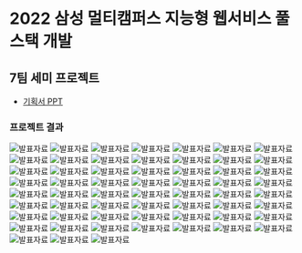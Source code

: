 # 2022 삼성 멀티캠퍼스 지능형 웹서비스 풀스택 개발

<h2>7팀 세미 프로젝트</h2>

- [기획서 PPT](https://github.com/hyeyoung-dev/Project_FITZZA/blob/main/%EB%AC%B8%EC%84%9C/7%ED%8C%80_%EA%B8%B0%ED%9A%8D%EC%84%9C.pdf)

<h3>프로젝트 결과</h3>

![발표자료](https://github.com/hyeyoung-dev/Project_FITZZA/blob/main/%EB%AC%B8%EC%84%9C/img/FITZZA_%EB%B0%9C%ED%91%9C%EC%9E%90%EB%A3%8C%20(0).png)
![발표자료](https://github.com/hyeyoung-dev/Project_FITZZA/blob/main/%EB%AC%B8%EC%84%9C/img/FITZZA_%EB%B0%9C%ED%91%9C%EC%9E%90%EB%A3%8C%20(1).png)
![발표자료](https://github.com/hyeyoung-dev/Project_FITZZA/blob/main/%EB%AC%B8%EC%84%9C/img/FITZZA_%EB%B0%9C%ED%91%9C%EC%9E%90%EB%A3%8C%20(2).png)
![발표자료](https://github.com/hyeyoung-dev/Project_FITZZA/blob/main/%EB%AC%B8%EC%84%9C/img/FITZZA_%EB%B0%9C%ED%91%9C%EC%9E%90%EB%A3%8C%20(3).png)
![발표자료](https://github.com/hyeyoung-dev/Project_FITZZA/blob/main/%EB%AC%B8%EC%84%9C/img/FITZZA_%EB%B0%9C%ED%91%9C%EC%9E%90%EB%A3%8C%20(4).png)
![발표자료](https://github.com/hyeyoung-dev/Project_FITZZA/blob/main/%EB%AC%B8%EC%84%9C/img/FITZZA_%EB%B0%9C%ED%91%9C%EC%9E%90%EB%A3%8C%20(5).png)
![발표자료](https://github.com/hyeyoung-dev/Project_FITZZA/blob/main/%EB%AC%B8%EC%84%9C/img/FITZZA_%EB%B0%9C%ED%91%9C%EC%9E%90%EB%A3%8C%20(6).png)
![발표자료](https://github.com/hyeyoung-dev/Project_FITZZA/blob/main/%EB%AC%B8%EC%84%9C/img/FITZZA_%EB%B0%9C%ED%91%9C%EC%9E%90%EB%A3%8C%20(7).png)
![발표자료](https://github.com/hyeyoung-dev/Project_FITZZA/blob/main/%EB%AC%B8%EC%84%9C/img/FITZZA_%EB%B0%9C%ED%91%9C%EC%9E%90%EB%A3%8C%20(8).png)
![발표자료](https://github.com/hyeyoung-dev/Project_FITZZA/blob/main/%EB%AC%B8%EC%84%9C/img/FITZZA_%EB%B0%9C%ED%91%9C%EC%9E%90%EB%A3%8C%20(9).png)
![발표자료](https://github.com/hyeyoung-dev/Project_FITZZA/blob/main/%EB%AC%B8%EC%84%9C/img/FITZZA_%EB%B0%9C%ED%91%9C%EC%9E%90%EB%A3%8C%20(10).png)
![발표자료](https://github.com/hyeyoung-dev/Project_FITZZA/blob/main/%EB%AC%B8%EC%84%9C/img/FITZZA_%EB%B0%9C%ED%91%9C%EC%9E%90%EB%A3%8C%20(11).png)
![발표자료](https://github.com/hyeyoung-dev/Project_FITZZA/blob/main/%EB%AC%B8%EC%84%9C/img/FITZZA_%EB%B0%9C%ED%91%9C%EC%9E%90%EB%A3%8C%20(12).png)
![발표자료](https://github.com/hyeyoung-dev/Project_FITZZA/blob/main/%EB%AC%B8%EC%84%9C/img/FITZZA_%EB%B0%9C%ED%91%9C%EC%9E%90%EB%A3%8C%20(13).png)
![발표자료](https://github.com/hyeyoung-dev/Project_FITZZA/blob/main/%EB%AC%B8%EC%84%9C/img/FITZZA_%EB%B0%9C%ED%91%9C%EC%9E%90%EB%A3%8C%20(14).png)
![발표자료](https://github.com/hyeyoung-dev/Project_FITZZA/blob/main/%EB%AC%B8%EC%84%9C/img/FITZZA_%EB%B0%9C%ED%91%9C%EC%9E%90%EB%A3%8C%20(15).png)
![발표자료](https://github.com/hyeyoung-dev/Project_FITZZA/blob/main/%EB%AC%B8%EC%84%9C/img/FITZZA_%EB%B0%9C%ED%91%9C%EC%9E%90%EB%A3%8C%20(16).png)
![발표자료](https://github.com/hyeyoung-dev/Project_FITZZA/blob/main/%EB%AC%B8%EC%84%9C/img/FITZZA_%EB%B0%9C%ED%91%9C%EC%9E%90%EB%A3%8C%20(17).png)
![발표자료](https://github.com/hyeyoung-dev/Project_FITZZA/blob/main/%EB%AC%B8%EC%84%9C/img/FITZZA_%EB%B0%9C%ED%91%9C%EC%9E%90%EB%A3%8C%20(18).png)
![발표자료](https://github.com/hyeyoung-dev/Project_FITZZA/blob/main/%EB%AC%B8%EC%84%9C/img/FITZZA_%EB%B0%9C%ED%91%9C%EC%9E%90%EB%A3%8C%20(19).png)
![발표자료](https://github.com/hyeyoung-dev/Project_FITZZA/blob/main/%EB%AC%B8%EC%84%9C/img/FITZZA_%EB%B0%9C%ED%91%9C%EC%9E%90%EB%A3%8C%20(20).png)
![발표자료](https://github.com/hyeyoung-dev/Project_FITZZA/blob/main/%EB%AC%B8%EC%84%9C/img/FITZZA_%EB%B0%9C%ED%91%9C%EC%9E%90%EB%A3%8C%20(21).png)
![발표자료](https://github.com/hyeyoung-dev/Project_FITZZA/blob/main/%EB%AC%B8%EC%84%9C/img/FITZZA_%EB%B0%9C%ED%91%9C%EC%9E%90%EB%A3%8C%20(22).png)
![발표자료](https://github.com/hyeyoung-dev/Project_FITZZA/blob/main/%EB%AC%B8%EC%84%9C/img/FITZZA_%EB%B0%9C%ED%91%9C%EC%9E%90%EB%A3%8C%20(23).png)
![발표자료](https://github.com/hyeyoung-dev/Project_FITZZA/blob/main/%EB%AC%B8%EC%84%9C/img/FITZZA_%EB%B0%9C%ED%91%9C%EC%9E%90%EB%A3%8C%20(24).png)
![발표자료](https://github.com/hyeyoung-dev/Project_FITZZA/blob/main/%EB%AC%B8%EC%84%9C/img/FITZZA_%EB%B0%9C%ED%91%9C%EC%9E%90%EB%A3%8C%20(25).png)
![발표자료](https://github.com/hyeyoung-dev/Project_FITZZA/blob/main/%EB%AC%B8%EC%84%9C/img/FITZZA_%EB%B0%9C%ED%91%9C%EC%9E%90%EB%A3%8C%20(26).png)
![발표자료](https://github.com/hyeyoung-dev/Project_FITZZA/blob/main/%EB%AC%B8%EC%84%9C/img/FITZZA_%EB%B0%9C%ED%91%9C%EC%9E%90%EB%A3%8C%20(27).png)
![발표자료](https://github.com/hyeyoung-dev/Project_FITZZA/blob/main/%EB%AC%B8%EC%84%9C/img/FITZZA_%EB%B0%9C%ED%91%9C%EC%9E%90%EB%A3%8C%20(28).png)
![발표자료](https://github.com/hyeyoung-dev/Project_FITZZA/blob/main/%EB%AC%B8%EC%84%9C/img/FITZZA_%EB%B0%9C%ED%91%9C%EC%9E%90%EB%A3%8C%20(29).png)
![발표자료](https://github.com/hyeyoung-dev/Project_FITZZA/blob/main/%EB%AC%B8%EC%84%9C/img/FITZZA_%EB%B0%9C%ED%91%9C%EC%9E%90%EB%A3%8C%20(30).png)
![발표자료](https://github.com/hyeyoung-dev/Project_FITZZA/blob/main/%EB%AC%B8%EC%84%9C/img/FITZZA_%EB%B0%9C%ED%91%9C%EC%9E%90%EB%A3%8C%20(31).png)
![발표자료](https://github.com/hyeyoung-dev/Project_FITZZA/blob/main/%EB%AC%B8%EC%84%9C/img/FITZZA_%EB%B0%9C%ED%91%9C%EC%9E%90%EB%A3%8C%20(32).png)
![발표자료](https://github.com/hyeyoung-dev/Project_FITZZA/blob/main/%EB%AC%B8%EC%84%9C/img/FITZZA_%EB%B0%9C%ED%91%9C%EC%9E%90%EB%A3%8C%20(33).png)
![발표자료](https://github.com/hyeyoung-dev/Project_FITZZA/blob/main/%EB%AC%B8%EC%84%9C/img/FITZZA_%EB%B0%9C%ED%91%9C%EC%9E%90%EB%A3%8C%20(34).png)
![발표자료](https://github.com/hyeyoung-dev/Project_FITZZA/blob/main/%EB%AC%B8%EC%84%9C/img/FITZZA_%EB%B0%9C%ED%91%9C%EC%9E%90%EB%A3%8C%20(35).png)
![발표자료](https://github.com/hyeyoung-dev/Project_FITZZA/blob/main/%EB%AC%B8%EC%84%9C/img/FITZZA_%EB%B0%9C%ED%91%9C%EC%9E%90%EB%A3%8C%20(36).png)
![발표자료](https://github.com/hyeyoung-dev/Project_FITZZA/blob/main/%EB%AC%B8%EC%84%9C/img/FITZZA_%EB%B0%9C%ED%91%9C%EC%9E%90%EB%A3%8C%20(37).png)
![발표자료](https://github.com/hyeyoung-dev/Project_FITZZA/blob/main/%EB%AC%B8%EC%84%9C/img/FITZZA_%EB%B0%9C%ED%91%9C%EC%9E%90%EB%A3%8C%20(38).png)
![발표자료](https://github.com/hyeyoung-dev/Project_FITZZA/blob/main/%EB%AC%B8%EC%84%9C/img/FITZZA_%EB%B0%9C%ED%91%9C%EC%9E%90%EB%A3%8C%20(39).png)
![발표자료](https://github.com/hyeyoung-dev/Project_FITZZA/blob/main/%EB%AC%B8%EC%84%9C/img/FITZZA_%EB%B0%9C%ED%91%9C%EC%9E%90%EB%A3%8C%20(40).png)
![발표자료](https://github.com/hyeyoung-dev/Project_FITZZA/blob/main/%EB%AC%B8%EC%84%9C/img/FITZZA_%EB%B0%9C%ED%91%9C%EC%9E%90%EB%A3%8C%20(41).png)
![발표자료](https://github.com/hyeyoung-dev/Project_FITZZA/blob/main/%EB%AC%B8%EC%84%9C/img/FITZZA_%EB%B0%9C%ED%91%9C%EC%9E%90%EB%A3%8C%20(42).png)
![발표자료](https://github.com/hyeyoung-dev/Project_FITZZA/blob/main/%EB%AC%B8%EC%84%9C/img/FITZZA_%EB%B0%9C%ED%91%9C%EC%9E%90%EB%A3%8C%20(43).png)
![발표자료](https://github.com/hyeyoung-dev/Project_FITZZA/blob/main/%EB%AC%B8%EC%84%9C/img/FITZZA_%EB%B0%9C%ED%91%9C%EC%9E%90%EB%A3%8C%20(44).png)
![발표자료](https://github.com/hyeyoung-dev/Project_FITZZA/blob/main/%EB%AC%B8%EC%84%9C/img/FITZZA_%EB%B0%9C%ED%91%9C%EC%9E%90%EB%A3%8C%20(45).png)
![발표자료](https://github.com/hyeyoung-dev/Project_FITZZA/blob/main/%EB%AC%B8%EC%84%9C/img/FITZZA_%EB%B0%9C%ED%91%9C%EC%9E%90%EB%A3%8C%20(46).png)
![발표자료](https://github.com/hyeyoung-dev/Project_FITZZA/blob/main/%EB%AC%B8%EC%84%9C/img/FITZZA_%EB%B0%9C%ED%91%9C%EC%9E%90%EB%A3%8C%20(47).png)
![발표자료](https://github.com/hyeyoung-dev/Project_FITZZA/blob/main/%EB%AC%B8%EC%84%9C/img/FITZZA_%EB%B0%9C%ED%91%9C%EC%9E%90%EB%A3%8C%20(48).png)
![발표자료](https://github.com/hyeyoung-dev/Project_FITZZA/blob/main/%EB%AC%B8%EC%84%9C/img/FITZZA_%EB%B0%9C%ED%91%9C%EC%9E%90%EB%A3%8C%20(49).png)
![발표자료](https://github.com/hyeyoung-dev/Project_FITZZA/blob/main/%EB%AC%B8%EC%84%9C/img/FITZZA_%EB%B0%9C%ED%91%9C%EC%9E%90%EB%A3%8C%20(50).png)
![발표자료](https://github.com/hyeyoung-dev/Project_FITZZA/blob/main/%EB%AC%B8%EC%84%9C/img/FITZZA_%EB%B0%9C%ED%91%9C%EC%9E%90%EB%A3%8C%20(51).png)
![발표자료](https://github.com/hyeyoung-dev/Project_FITZZA/blob/main/%EB%AC%B8%EC%84%9C/img/FITZZA_%EB%B0%9C%ED%91%9C%EC%9E%90%EB%A3%8C%20(52).png)
![발표자료](https://github.com/hyeyoung-dev/Project_FITZZA/blob/main/%EB%AC%B8%EC%84%9C/img/FITZZA_%EB%B0%9C%ED%91%9C%EC%9E%90%EB%A3%8C%20(53).png)
![발표자료](https://github.com/hyeyoung-dev/Project_FITZZA/blob/main/%EB%AC%B8%EC%84%9C/img/FITZZA_%EB%B0%9C%ED%91%9C%EC%9E%90%EB%A3%8C%20(54).png)
![발표자료](https://github.com/hyeyoung-dev/Project_FITZZA/blob/main/%EB%AC%B8%EC%84%9C/img/FITZZA_%EB%B0%9C%ED%91%9C%EC%9E%90%EB%A3%8C%20(55).png)
![발표자료](https://github.com/hyeyoung-dev/Project_FITZZA/blob/main/%EB%AC%B8%EC%84%9C/img/FITZZA_%EB%B0%9C%ED%91%9C%EC%9E%90%EB%A3%8C%20(56).png)
![발표자료](https://github.com/hyeyoung-dev/Project_FITZZA/blob/main/%EB%AC%B8%EC%84%9C/img/FITZZA_%EB%B0%9C%ED%91%9C%EC%9E%90%EB%A3%8C%20(57).png)
![발표자료](https://github.com/hyeyoung-dev/Project_FITZZA/blob/main/%EB%AC%B8%EC%84%9C/img/FITZZA_%EB%B0%9C%ED%91%9C%EC%9E%90%EB%A3%8C%20(58).png)
